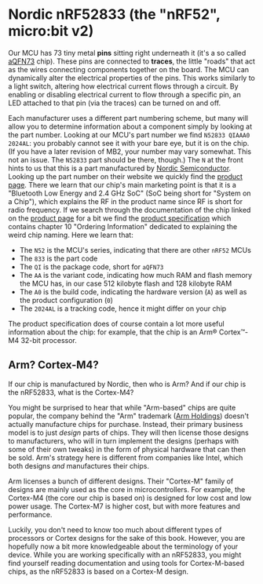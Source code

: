 # Nordic nRF52833 (the "nRF52", micro:bit v2)

Our MCU has 73 tiny metal **pins** sitting right underneath it (it's a so called [aQFN73] chip).
These pins are connected to **traces**, the little "roads" that act as the wires connecting
components together on the board. The MCU can dynamically alter the electrical properties of the
pins. This works similarly to a light switch, altering how electrical current flows through a
circuit. By enabling or disabling electrical current to flow through a specific pin, an LED attached
to that pin (via the traces) can be turned on and off.

Each manufacturer uses a different part numbering scheme, but many will allow you to
determine information about a component simply by looking at the part number. Looking at our
MCU's part number we find `N52833 QIAAA0 2024AL`: you probably cannot see it with your bare
eye, but it is on the chip. (If you have a later revision of MB2, your number may vary
somewhat. This not an issue. The `N52833` part should be there, though.) The `N` at the
front hints to us that this is a part manufactured by [Nordic Semiconductor].  Looking up
the part number on their website we quickly find the [product page].  There we learn that
our chip's main marketing point is that it is a "Bluetooth Low Energy and 2.4 GHz SoC" (SoC
being short for "System on a Chip"), which explains the RF in the product name since RF is
short for radio frequency.  If we search through the documentation of the chip linked on the
[product page] for a bit we find the [product specification] which contains chapter 10
"Ordering Information" dedicated to explaining the weird chip naming. Here we learn that:

[aQFN73]: https://en.wikipedia.org/wiki/Flat_no-leads_package
[Nordic Semiconductor]: https://www.nordicsemi.com/
[product page]: https://www.nordicsemi.com/products/nrf52833
[product specification]: https://infocenter.nordicsemi.com/pdf/nRF52833_PS_v1.3.pdf

- The `N52` is the MCU's series, indicating that there are other `nRF52` MCUs
- The `833` is the part code
- The `QI` is the package code, short for `aQFN73`
- The `AA` is the variant code, indicating how much RAM and flash memory the MCU has,
  in our case 512 kilobyte flash and 128 kilobyte RAM
- The `A0` is the build code, indicating the hardware version (`A`) as well as the product configuration (`0`)
- The `2024AL` is a tracking code, hence it might differ on your chip

The product specification does of course contain a lot more useful information about the chip: for
example, that the chip is an Arm® Cortex™-M4 32-bit processor.


## Arm? Cortex-M4?

If our chip is manufactured by Nordic, then who is Arm? And if our chip is the
nRF52833, what is the Cortex-M4?

You might be surprised to hear that while "Arm-based" chips are quite
popular, the company behind the "Arm" trademark ([Arm Holdings]) doesn't
actually manufacture chips for purchase. Instead, their primary business
model is to just *design* parts of chips. They will then license those designs to
manufacturers, who will in turn implement the designs (perhaps with some of
their own tweaks) in the form of physical hardware that can then be sold.
Arm's strategy here is different from companies like Intel, which both
designs *and* manufactures their chips.

Arm licenses a bunch of different designs. Their "Cortex-M" family of designs
are mainly used as the core in microcontrollers. For example, the Cortex-M4
(the core our chip is based on) is designed for low cost and low power usage.
The Cortex-M7 is higher cost, but with more features and performance.

Luckily, you don't need to know too much about different types of processors
or Cortex designs for the sake of this book. However, you are hopefully now a
bit more knowledgeable about the terminology of your device. While you are
working specifically with an nRF52833, you might find yourself reading
documentation and using tools for Cortex-M-based chips, as the nRF52833 is
based on a Cortex-M design.

[Arm Holdings]: https://www.arm.com/
